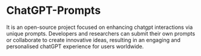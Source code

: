 # ChatGPT-Prompts
It is an open-source project focused on enhancing chatgpt interactions via unique prompts. Developers and researchers can submit their own prompts or collaborate to create innovative ideas, resulting in an engaging and personalised chatGPT experience for users worldwide.
